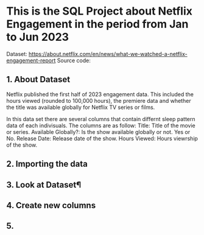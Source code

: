 # This is the SQL Project about Netflix Engagement in the period from Jan to Jun 2023

Dataset: https://about.netflix.com/en/news/what-we-watched-a-netflix-engagement-report
Source code: 

## 1. About Dataset
Netflix published the first half of 2023 engagement data. 
This included the hours viewed (rounded to 100,000 hours), the premiere data and whether the title was available globally for Netflix TV series or films.

In this data set there are several columns that contain differnt sleep pattern data of each indivisuals. The columns are as follow:
Title: Title of the movie or series.
Available Globally?: Is the show available globally or not. Yes or No.
Release Date: Release date of the show.
Hours Viewed: Hours viewrship of the show.

## 2.  Importing the data
## 3.  Look at Dataset¶
## 4. Create new columns
## 5. 
